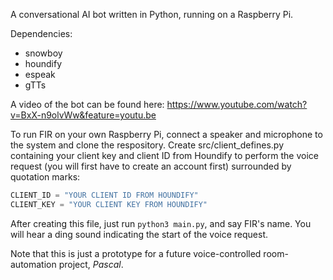 A conversational AI bot written in Python, running on a Raspberry Pi.

Dependencies:
* snowboy
* houndify
* espeak
* gTTs

A video of the bot can be found here:
https://www.youtube.com/watch?v=BxX-n9olvWw&feature=youtu.be

To run FIR on your own Raspberry Pi, connect a speaker and microphone to the system and clone the respository.
Create src/client_defines.py containing your client key and client ID from Houndify to perform the voice request (you
will first have to create an account first) surrounded by quotation marks:

```python
CLIENT_ID = "YOUR CLIENT ID FROM HOUNDIFY"
CLIENT_KEY = "YOUR CLIENT KEY FROM HOUNDIFY"
```

After creating this file, just run `python3 main.py`, and say FIR's name. You will hear a ding sound indicating the start
of the voice request.

Note that this is just a prototype for a future voice-controlled room-automation project, _Pascal_.
